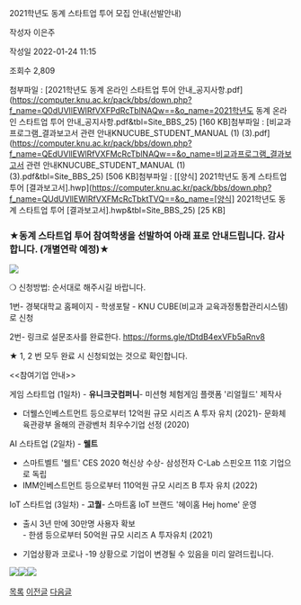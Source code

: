 
2021학년도 동계 스타트업 투어 모집 안내(선발안내)





작성자
이은주


작성일
2022-01-24 11:15


조회수
2,809


첨부파일 : [2021학년도 동계 온라인 스타트업 투어 안내\_공지사항.pdf](https://computer.knu.ac.kr/pack/bbs/down.php?f_name=Q0dUVllEWlRfVXFPdRcTblNAQw==&o_name=2021학년도 동계 온라인 스타트업 투어 안내_공지사항.pdf&tbl=Site_BBS_25) [160 KB]첨부파일 : [비교과프로그램\_결과보고서 관련 안내KNUCUBE\_STUDENT\_MANUAL (1) (3).pdf](https://computer.knu.ac.kr/pack/bbs/down.php?f_name=QEdUVllEWlRfVXFMcRcTblNAQw==&o_name=비교과프로그램_결과보고서 관련 안내KNUCUBE_STUDENT_MANUAL (1) (3).pdf&tbl=Site_BBS_25) [506 KB]첨부파일 : [[양식] 2021학년도 동계 스타트업 투어 [결과보고서].hwp](https://computer.knu.ac.kr/pack/bbs/down.php?f_name=QUdUVllEWlRfVXFMcRcTbktTVQ==&o_name=[양식] 2021학년도 동계 스타트업 투어 [결과보고서].hwp&tbl=Site_BBS_25) [25 KB]


### ﻿﻿**★동계 스타트업 투어 ﻿참여학생을 선발하여 아래 표로 안내드립니다. 감사합니다. (개별연락 예정)★**

  


![](https://computer.knu.ac.kr/_files/userfile/image20220208180652_jlvsj.jpg)  


  


﻿❍ 신청방법: 순서대로 해주시길 바랍니다.  


 

  


1번- 경북대학교 홈페이지 - 학생포탈 - KNU CUBE(비교과 교육과정통합관리시스템)로 신청

 

2번- 링크로 설문조사를 완료한다. <https://forms.gle/tDtdB4exVFb5aRnv8>

★ 1, 2 번 모두 완료 시 신청되었는 것으로 확인합니다.

  


<<참여기업 안내>>

  


게임 스타트업 (1일차) - **유니크굿컴퍼니**- 미션형 체험게임 플랫폼 '리얼월드' 제작사  
- 더웰스인베스트먼트 등으로부터 12억원 규모 시리즈 A 투자 유치 (2021)- 문화체육관광부 올해의 관광벤처 최우수기업 선정 (2020)  
  
AI 스타트업 (2일차) - **웰트**  
- 스마트벨트 '웰트' CES 2020 혁신상 수상- 삼성전자 C-Lab 스핀오프 11호 기업으로 독립  
- IMM인베스트먼트 등으로부터 110억원 규모 시리즈 B 투자 유치 (2022)  
  
IoT 스타트업 (3일차) - **고퀄**- 스마트홈 IoT 브랜드 '헤이홈 Hej home' 운영  
- 출시 3년 만에 30만명 사용자 확보  
- 한샘 등으로부터 50억원 규모 시리즈 A 투자유치 (2021)  
  


  


* 기업상황과 코로나 -19 상황으로 기업이 변경될 수 있음을 미리 알려드립니다. 

  


  


![](https://computer.knu.ac.kr/_files/userfile/image20220124112124_jinby.jpg)![](https://computer.knu.ac.kr/_files/userfile/image20220124112043_yxoia.jpg)![](https://computer.knu.ac.kr/_files/userfile/image20220124112032_jewcs.jpg)﻿﻿







[목록](https://computer.knu.ac.kr/06_sub/02_sub.html?key=&keyfield=&category=&page=1&bbs_code=Site_BBS_25)
[이전글](https://computer.knu.ac.kr/06_sub/02_sub.html?bbs_cmd=view&page=1&key=&keyfield=&category=&no=3684&bbs_code=Site_BBS_25)
[다음글](https://computer.knu.ac.kr/06_sub/02_sub.html?bbs_cmd=view&page=1&key=&keyfield=&category=&no=3686&bbs_code=Site_BBS_25)

















 